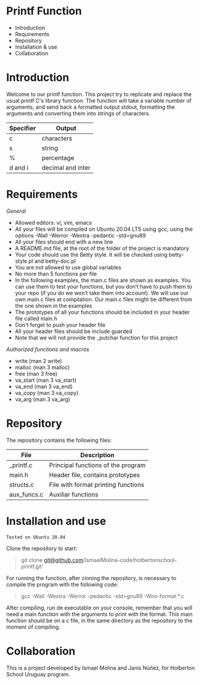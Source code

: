 <body>	
<h1>Printf Function</h1>
<ul>
<li>Introduction</li>
<li>Requirements</li>
<li>Repository</li>
<li>Installation & use</li>
<li>Collaboration</li>
</ul>

<h1>Introduction</h1>

Welcome to our printf function. This project try to replicate and replace the usual printf C's library function.
The function will take a variable number of arguments, and send back a formatted output stdout, formatting the 
arguments and converting them into strings of characters.


| Specifier | Output |
| --------- | ------ |
| c | characters |
| s | string |
| % | percentage |
| d and i | decimal and inter |

<h1>Requirements</h1>

*General*

<ul>
<li>Allowed editors: vi, vim, emacs</li>
<li>All your files will be compiled on Ubuntu 20.04 LTS using gcc, using the options -Wall -Werror -Wextra -pedantic -std=gnu89</li>
<li>All your files should end with a new line</li>
<li>A README.md file, at the root of the folder of the project is mandatory</li>
<li>Your code should use the Betty style. It will be checked using betty-style.pl and betty-doc.pl</li>
<li>You are not allowed to use global variables</li>
<li>No more than 5 functions per file</li>
<li>In the following examples, the main.c files are shown as examples. You can use them to test your functions, but you don’t have to push them to your repo (if you do we won’t take them into account). We will use our own main.c files at compilation. Our main.c files might be different from the one shown in the examples</li>
<li>The prototypes of all your functions should be included in your header file called main.h</li>
<li>Don't forget to push your header file</li>
<li>All your header files should be include guarded</li>
<li>Note that we will not provide the _putchar function for this project</li>
</ul>

*Authorized functions and macros*

<ul>
<li>write (man 2 write)</li>
<li>malloc (man 3 malloc)</li>
<li>free (man 3 free)</li>
<li>va_start (man 3 va_start)</li>
<li>va_end (man 3 va_end)</li>
<li>va_copy (man 3 va_copy)</li>
<li>va_arg (man 3 va_arg)</li>
</ul>

<h1>Repository</h1>

The repository contains the following files:
  
| File | Description |
| --------- | ------ |
| _printf.c | Principal functions of the program |
| main.h | Header file, contains prototypes |
| structs.c | File with format printing functions |
| aux_funcs.c | Auxiliar functions |

<h1>Installation and use</h1>

`Tested on Ubuntu 20.04`
     
Clone the repository to start:

>git clone git@github.com/IsmaelMolina-code/holbertonschool-printf.git'

For running the function, after cloning the repository, is necessary to compile the program with the following code:

>gcc -Wall -Wextra -Werror -pedantic -std=gnu89 -Wno-format *.c


After compiling, run de executable on your console, remember that you will need a main function with the arguments to print with the format.
This main function should be on a c file, in the same directory as the repository to the moment of compiling.
<h1>Collaboration</h1>
This is a project developed by Ismael Molina and Janis Núñez, for Holberton School Uruguay program.
</body>
